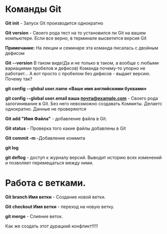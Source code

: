 # Команды Git

**Git init** - Запуск Git производится однократно

**Git version** - Своего рода тест на то установился ли Git на вашем компьютере. Если все верно, в терминале высветится версия Git

**Примечание:** На лекции и семинаре эта команда писалась с двойным дефисом

**Git --version** В таком виде(Да и не только в таком, а вообще с любыми вариациями пробелов и дефисов) Команда почему-то упорно не работает... А вот просто с пробелом без дефисов - выдает версию. Почему так?

**git config --global user.name «Ваше имя английскими буквами»**

**git config --global user.email ваша почта@example.com** - Своего рода залогинивание в Git. Без него невозможно создавать Коммиты. Делаетс однократно. Данные не проверяются

**Git add "Имя Файла"** - добавление файла в Git.

**Git status** - Проверка того какие файлы добавлены в Git

**Git commit -m** -Добавление коммита

**git log**

**git deflog** - доступ к журналу версий. Выводит историю всех изменений и позволяет перемещаться между ними.

# Работа с ветками.

**Git branch Имя ветки** - Создание новой ветки.

**Git checkout Имя ветки** - переход на новую ветку.

**git merge** - Слияние веток.

Как же создать этот дурацкий конфликт!!!!!
